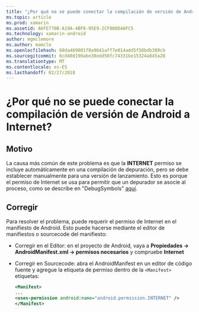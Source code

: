 ```yaml
---
title: "¿Por qué no se puede conectar la compilación de versión de Android a Internet?"
ms.topic: article
ms.prod: xamarin
ms.assetid: A6FE770B-A19A-4BF8-95E9-2CF880D4AFC5
ms.technology: xamarin-android
author: mgmclemore
ms.author: mamcle
ms.openlocfilehash: 60da469001f8a9641aff7e014add5f58bdb389cb
ms.sourcegitcommit: 6cd40d190abe38edd50fc74331be15324a845a28
ms.translationtype: MT
ms.contentlocale: es-ES
ms.lasthandoff: 02/27/2018
---
```

# <a name="why-cant-my-android-release-build-connect-to-the-internet"></a>¿Por qué no se puede conectar la compilación de versión de Android a Internet?

## <a name="cause"></a>Motivo

La causa más común de este problema es que la **INTERNET** permiso se incluye automáticamente en una compilación de depuración, pero se debe establecer manualmente para una versión de lanzamiento. Esto es porque el permiso de Internet se usa para permitir que un depurador se asocie al proceso, como se describe en "DebugSymbols" [aquí](~/android/deploy-test/building-apps/build-process.md).


## <a name="fix"></a>Corregir

Para resolver el problema, puede requerir el permiso de Internet en el manifiesto de Android. Esto puede hacerse mediante el editor de manifiestos o sourcecode del manifiesto:

-   Corregir en el Editor: en el proyecto de Android, vaya a **Propiedades -> AndroidManifest.xml -> permisos necesarios** y compruebe **Internet**

-   Corregir en Sourcecode: abra el AndroidManifest en un editor de código fuente y agregue la etiqueta de permiso dentro de la `<Manifest>` etiquetas:

    ```xml
    <Manifest>
    ...
    <uses-permission android:name="android.permission.INTERNET" />
    </Manifest>
    ```
